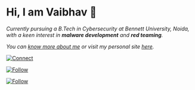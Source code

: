 <h1> Hi, I am Vaibhav 🤠</h1>

*Currently pursuing a B.Tech in Cybersecurity at Bennett University, Noida, with a keen interest in **malware development** and **red teaming**.*

*You can [know more about me](https://youtube.com) or visit my personal site [here](https://youtube.com).*

[![Connect](https://img.shields.io/badge/Connect-0A66C2?style=flat&logo=linkedin&logoColor=ffffff)](https://www.linkedin.com/in/vaibhav-pathak-9202652b7)

[![Follow](https://img.shields.io/badge/Follow-ffffff?style=flat&logo=X&logoColor=black)](https://twitter.com/)

[![Follow](https://img.shields.io/badge/Follow-833AB4?style=flat&logo=instagram&logoColor=ffffff)](https://instagram.com/_vaibhav._.11)
